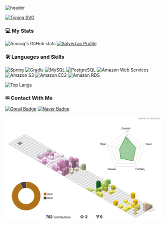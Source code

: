![header](https://capsule-render.vercel.app/api?type=transparent&color=auto&height=250&section=header&text=Jae%20Seong's%20GitHub&fontSize=80)

[![Typing SVG](https://readme-typing-svg.demolab.com?font=Dancing+Script&pause=1000&color=D4F7F3&background=FFFFFF00&center=true&vCenter=true&width=1000&size=30&lines=BackEnd+Web+%26+Server+Developer)](https://git.io/typing-svg)

### 💻 My Stats
![Anurag's GitHub stats](https://github-readme-stats.vercel.app/api?username=pjs1710&show_icons=true&theme=graywhite)
[![Solved.ac Profile](http://mazassumnida.wtf/api/v2/generate_badge?boj=timer973)](https://solved.ac/timer973/)


### 🛠 Languages and Skills
![Spring](https://img.shields.io/badge/Spring-6DB33F.svg?&style=for-the-badge&logo=Spring&logoColor=white)
![Gradle](https://img.shields.io/badge/Gradle-02303A.svg?&style=for-the-badge&logo=gradle&logoColor=white)
![MySQL](https://img.shields.io/badge/MySQL-4479A1.svg?&style=for-the-badge&logo=MySQL&logoColor=white)
![PostgreSQL](https://img.shields.io/badge/PostgreSQL-4169E1.svg?&style=for-the-badge&logo=postgresql&logoColor=white)
![Amazon Web Services](https://img.shields.io/badge/Amazon%20Web%20Services-232F3E.svg?&style=for-the-badge&logo=amazonwebservices&logoColor=white)
![Amazon S3](https://img.shields.io/badge/Amazon%20S3-569A31.svg?&style=for-the-badge&logo=amazons3&logoColor=white)
![Amazon EC2](https://img.shields.io/badge/Amazon%20EC2-FF9900.svg?&style=for-the-badge&logo=amazonec2&logoColor=white)
![Amazon RDS](https://img.shields.io/badge/Amazon%20RDS-527FFF.svg?&style=for-the-badge&logo=amazonrds&logoColor=white)

![Top Langs](https://github-readme-stats.vercel.app/api/top-langs/?username=pjs1710&layout=compact)

### ✉ Contact With Me
[![Gmail Badge](https://img.shields.io/badge/Gmail-d14836?style=flat-square&logo=Gmail&logoColor=white&link=mailto:jaeseong1710@gmail.com)](mailto:jaeseong1710@gmail.com)
[![Naver Badge](https://img.shields.io/badge/Naver-03C75A?style=flat-square&logo=Naver&logoColor=white&link=mailto:timer973@naver.com)](mailto:timer973@naver.com)


![](./profile-3d-contrib/profile-south-season-animate.svg)

